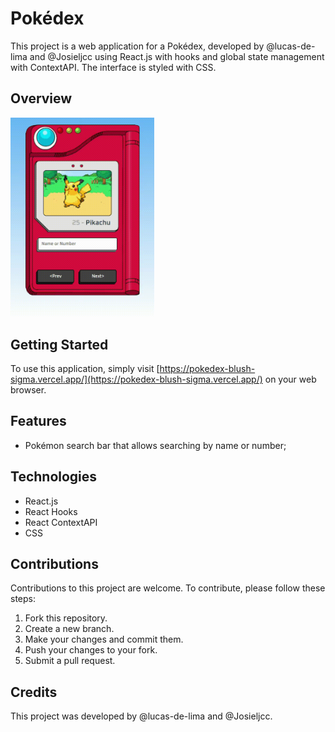 # Pokédex

This project is a web application for a Pokédex, developed by @lucas-de-lima and @Josieljcc using React.js with hooks and global state management with ContextAPI. The interface is styled with CSS.

## Overview
<img src="https://raw.githubusercontent.com/lucas-de-lima/pokedex/main/public/pokedex.gif" width="230">

## Getting Started

To use this application, simply visit [https://pokedex-blush-sigma.vercel.app/](https://pokedex-blush-sigma.vercel.app/) on your web browser.

## Features

- Pokémon search bar that allows searching by name or number;

## Technologies

- React.js
- React Hooks
- React ContextAPI
- CSS

## Contributions

Contributions to this project are welcome. To contribute, please follow these steps:

1. Fork this repository.
2. Create a new branch.
3. Make your changes and commit them.
4. Push your changes to your fork.
5. Submit a pull request.

## Credits

This project was developed by @lucas-de-lima and @Josieljcc.
